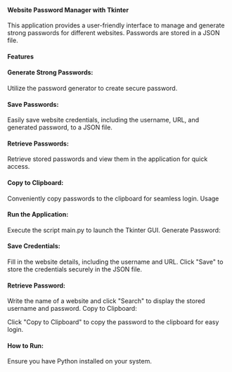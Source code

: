 #### Website Password Manager with Tkinter
This application provides a user-friendly interface to manage and generate strong passwords for different websites. 
Passwords are stored in a JSON file.

#### Features
#### Generate Strong Passwords:

Utilize the password generator to create secure password.
#### Save Passwords:

Easily save website credentials, including the username, URL, and generated password, to a JSON file.

#### Retrieve Passwords:

Retrieve stored passwords and view them in the application for quick access.
#### Copy to Clipboard:

Conveniently copy passwords to the clipboard for seamless login.
Usage
#### Run the Application:

Execute the script main.py to launch the Tkinter GUI.
Generate Password:

#### Save Credentials:

Fill in the website details, including the username and URL.
Click "Save" to store the credentials securely in the JSON file.
#### Retrieve Password:

Write the name of a website and click "Search" to display the stored username and password.
Copy to Clipboard:

Click "Copy to Clipboard" to copy the password to the clipboard for easy login.

#### How to Run:
Ensure you have Python installed on your system.
